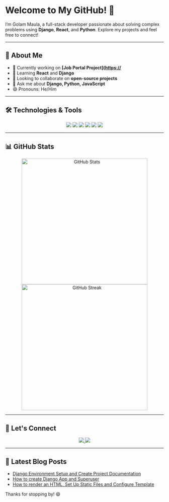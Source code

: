 # Welcome to My GitHub! 👋

I’m Golam Maula, a full-stack developer passionate about solving complex problems using **Django**, **React**, and **Python**. Explore my projects and feel free to connect!

---

## 🚀 About Me

- 🔭 Currently working on **[Job Portal Project]([https://](https://github.com/gmlincoln/job-portal)**
- 🌱 Learning **React** and **Django**
- 👯 Looking to collaborate on **open-source projects**
- 💬 Ask me about **Django, Python, JavaScript**
- 😄 Pronouns: He/Him

---

## 🛠️ Technologies & Tools

<p align="center">
  <img src="https://img.shields.io/badge/Python-3776AB?style=for-the-badge&logo=python&logoColor=white" />
  <img src="https://img.shields.io/badge/Django-092E20?style=for-the-badge&logo=django&logoColor=white" />
  <img src="https://img.shields.io/badge/JavaScript-F7DF1E?style=for-the-badge&logo=javascript&logoColor=black" />
  <img src="https://img.shields.io/badge/React-61DAFB?style=for-the-badge&logo=react&logoColor=black" />
  <img src="https://img.shields.io/badge/HTML5-E34F26?style=for-the-badge&logo=html5&logoColor=white" />
  <img src="https://img.shields.io/badge/CSS3-1572B6?style=for-the-badge&logo=css3&logoColor=white" />
</p>

---

## 📊 GitHub Stats

<p align="center">
  <img src="https://github-readme-stats.vercel.app/api?username=gmlincoln&show_icons=true&theme=radical" alt="GitHub Stats" width="400px" />
  <img src="https://github-readme-streak-stats.herokuapp.com/?user=gmlincoln&theme=dark" alt="GitHub Streak" width="400px" />
</p>

---

## 🔗 Let's Connect

<p align="center">
  <a href="https://www.linkedin.com/in/golammaula/">
    <img src="https://img.shields.io/badge/LinkedIn-0077B5?style=for-the-badge&logo=linkedin&logoColor=white" />
  </a>
  <a href="https://twitter.com/gmlincoln1">
    <img src="https://img.shields.io/badge/Twitter-1DA1F2?style=for-the-badge&logo=twitter&logoColor=white" />
  </a>
</p>

---

## 📝 Latest Blog Posts

- [Django Environment Setup and Create Project Documentation ]([https://yourblog.com/django-best-framework](https://bead-argument-be6.notion.site/Class-1-Django-Environment-Setup-and-Create-Project-Documentation-f4256119cbb14663b763323b267e1815?pvs=74))
- [How to create Django App and Superuser]([https://yourblog.com/github-actions-ci-cd](https://bead-argument-be6.notion.site/Class-2-How-to-create-Django-App-and-Superuser-7a2a691b2d9849e1ba6a53defc16003a))
- [How to render an HTML, Set Up Static Files and Configure Template]([https://yourblog.com/react-interactive-uis](https://bead-argument-be6.notion.site/Class-3-How-to-render-an-HTML-Set-Up-Static-Files-and-Configure-Template-bf5dd079636143bda493f99c911b66a2))

Thanks for stopping by! 😄

